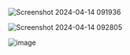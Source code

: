 ![Screenshot 2024-04-14 091936](https://github.com/Riyatomar14/networkPacketAnalyzer./assets/143107173/a0186789-c950-4013-9fb4-659222bc26b0)





![Screenshot 2024-04-14 092805](https://github.com/Riyatomar14/networkPacketAnalyzer./assets/143107173/cac36cd3-7d4c-42cd-a3fa-05fae132121e)


![image](https://github.com/Riyatomar14/networkPacketAnalyzer./assets/143107173/09da691e-7f70-4214-9a0e-ca3f6019c1fa)
